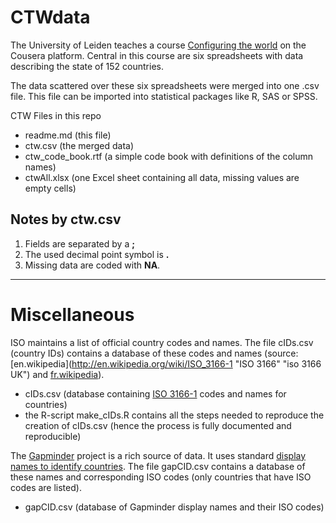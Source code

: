CTWdata
=======

The University of Leiden teaches a course [Configuring the world](https://www.coursera.org/course/configuringworld "link to configuringworld") on the Cousera platform.
Central in this course are six spreadsheets with data describing the state of 152 countries.

The data scattered over these six spreadsheets were merged into one .csv file.
This file can be imported into statistical packages like R, SAS or SPSS.

CTW Files in this repo
* readme.md      (this file)
* ctw.csv        (the merged data)
* ctw_code_book.rtf  (a simple code book with definitions of the column names)
* ctwAll.xlsx (one Excel sheet containing all data, missing values are empty cells)

## Notes by ctw.csv ##

1. Fields are separated by a **;**
2. The used decimal point symbol is **.**
3.  Missing data are coded with **NA**.

----------

Miscellaneous
======
ISO maintains a list of official country codes and names. The file cIDs.csv (country IDs) contains a database of these codes and names (source: [en.wikipedia](http://en.wikipedia.org/wiki/ISO_3166-1 "ISO 3166" "iso 3166 UK") and [fr.wikipedia](http://fr.wikipedia.org/wiki/ISO_3166-1 "ISO 3166 FR")).
* cIDs.csv       (database containing [ISO 3166-1](http://en.wikipedia.org/wiki/ISO_3166-1 "ISO 3166") codes and names for countries)
* the R-script make_cIDs.R contains all the steps needed to reproduce the creation of cIDs.csv (hence the process is fully documented and reproducible)

The [Gapminder](http://www.gapminder.org/data/ "GAP data") project is a rich source of data. It uses standard [display names to identify countries](http://www.gapminder.org/documentation/documentation/formal-list-of-areas.xlsx "GAP display names"). The file gapCID.csv contains a database of these names and corresponding ISO codes (only countries that have ISO codes are listed).
* gapCID.csv (database of Gapminder display names and their ISO codes)
 


